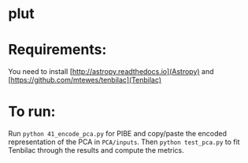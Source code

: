 # plut

# Requirements:

You need to install [http://astropy.readthedocs.io](Astropy) and [https://github.com/mtewes/tenbilac](Tenbilac)

# To run:

Run `python 41_encode_pca.py` for PIBE and copy/paste the encoded representation of the PCA in `PCA/inputs`. 
Then `python test_pca.py` to fit Tenbilac through the results and compute the metrics.
